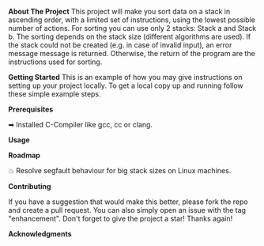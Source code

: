 **About The Project**
This project will make you sort data on a stack in ascending order, with a limited set of instructions, using the lowest possible number of actions. For sorting you can use only 2 stacks: Stack a and Stack b. The sorting depends on the stack size (different algorithms are used).
If the stack could not be created (e.g. in case of invalid input), an error message message is returned.
Otherwise, the return of the program are the instructions used for sorting.

**Getting Started**
This is an example of how you may give instructions on setting up your project locally. To get a local copy up and running follow these simple example steps.

**Prerequisites**

➡ Installed C-Compiler like gcc, cc or clang.

**Usage**


**Roadmap**

:boom: Resolve segfault behaviour for big stack sizes on Linux machines.

**Contributing**

If you have a suggestion that would make this better, please fork the repo and create a pull request. You can also simply open an issue with the tag "enhancement". Don't forget to give the project a star! Thanks again!

**Acknowledgments**



